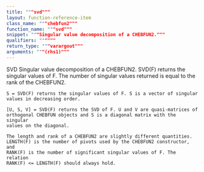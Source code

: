 ```yaml
---
title: """svd"""
layout: function-reference-item
class_name: """chebfun2"""
function_name: """svd"""
snippet: """Singular value decomposition of a CHEBFUN2."""
qualifiers: """"""
return_type: """varargout"""
arguments: """(rhs1)"""
---
```


 SVD    Singular value decomposition of a CHEBFUN2.
    SVD(F) returns the singular values of F. The number of singular values
    returned is equal to the rank of the CHEBFUN2.
 
    S = SVD(F) returns the singular values of F. S is a vector of singular
    values in decreasing order.
 
    [U, S, V] = SVD(F) returns the SVD of F. U and V are quasi-matrices of
    orthogonal CHEBFUN objects and S is a diagonal matrix with the singular
    values on the diagonal.
 
    The length and rank of a CHEBFUN2 are slightly different quantities.
    LENGTH(F) is the number of pivots used by the CHEBFUN2 constructor, and
    RANK(F) is the number of significant singular values of F. The relation
    RANK(F) <= LENGTH(F) should always hold.
